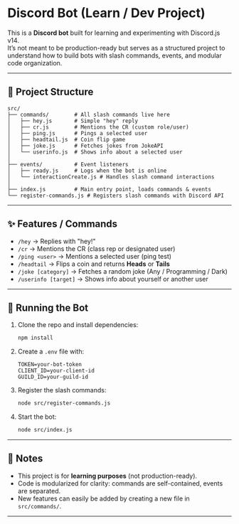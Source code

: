 # Discord Bot (Learn / Dev Project)

This is a **Discord bot** built for learning and experimenting with Discord.js v14.  
It’s not meant to be production-ready but serves as a structured project to understand how to build bots with slash commands, events, and modular code organization.

---

## 📂 Project Structure

```
src/
├── commands/        # All slash commands live here
│   ├── hey.js       # Simple "hey" reply
│   ├── cr.js        # Mentions the CR (custom role/user)
│   ├── ping.js      # Pings a selected user
│   ├── headtail.js  # Coin flip game
│   ├── joke.js      # Fetches jokes from JokeAPI
│   └── userinfo.js  # Shows info about a selected user
│
├── events/          # Event listeners
│   ├── ready.js     # Logs when the bot is online
│   └── interactionCreate.js # Handles slash command interactions
│
├── index.js         # Main entry point, loads commands & events
└── register-commands.js # Registers slash commands with Discord API
```

---

## ✨ Features / Commands

- `/hey` → Replies with "hey!"
- `/cr` → Mentions the CR (class rep or designated user)
- `/ping <user>` → Mentions a selected user (ping test)
- `/headtail` → Flips a coin and returns **Heads** or **Tails**
- `/joke [category]` → Fetches a random joke (Any / Programming / Dark)
- `/userinfo [target]` → Shows info about yourself or another user

---

## 🚀 Running the Bot

1. Clone the repo and install dependencies:
   ```bash
   npm install
   ```

2. Create a `.env` file with:
   ```
   TOKEN=your-bot-token
   CLIENT_ID=your-client-id
   GUILD_ID=your-guild-id
   ```

3. Register the slash commands:
   ```bash
   node src/register-commands.js
   ```

4. Start the bot:
   ```bash
   node src/index.js
   ```

---

## 📌 Notes

- This project is for **learning purposes** (not production-ready).  
- Code is modularized for clarity: commands are self-contained, events are separated.  
- New features can easily be added by creating a new file in `src/commands/`.  

---
